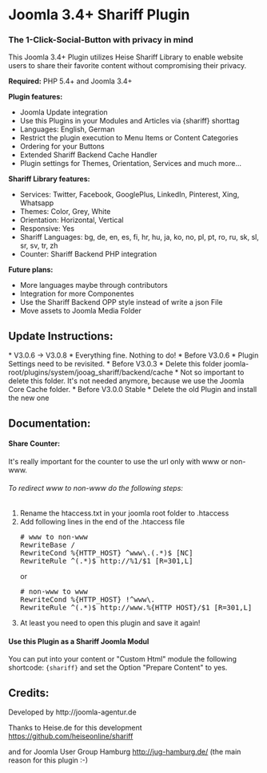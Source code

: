 <h1>Joomla 3.4+ Shariff Plugin</h1>
<h3>The 1-Click-Social-Button with privacy in mind</h3>
This Joomla 3.4+ Plugin utilizes Heise Shariff Library to enable website users to share their favorite content without compromising their privacy.

<b>Required:</b>
PHP 5.4+ and Joomla 3.4+

<b>Plugin features:</b>
* Joomla Update integration
* Use this Plugins in your Modules and Articles via {shariff} shorttag
* Languages: English, German
* Restrict the plugin execution to Menu Items or Content Categories
* Ordering for your Buttons
* Extended Shariff Backend Cache Handler
* Plugin settings for Themes, Orientation, Services and much more...

<b>Shariff Library features:</b>
* Services: Twitter, Facebook, GooglePlus, LinkedIn, Pinterest, Xing, Whatsapp
* Themes: Color, Grey, White
* Orientation: Horizontal, Vertical
* Responsive: Yes
* Shariff Languages: bg, de, en, es, fi, hr, hu, ja, ko, no, pl, pt, ro, ru, sk, sl, sr, sv, tr, zh
* Counter: Shariff Backend PHP integration
 
<b>Future plans:</b>
* More languages maybe through contributors
* Integration for more Componentes
* Use the Shariff Backend OPP style instead of write a json File
* Move assets to Joomla Media Folder

<h2>Update Instructions:</h2>
* V3.0.6 -> V3.0.8
  * Everything fine. Nothing to do!
* Before V3.0.6
  * Plugin Settings need to be revisited. 
* Before V3.0.3
  * Delete this folder joomla-root/plugins/system/jooag_shariff/backend/cache
  * Not so important to delete this folder. It's not needed anymore, because we use the Joomla Core Cache folder.
* Before V3.0.0 Stable
  * Delete the old Plugin and install the new one

<h2>Documentation:</h2>
<h4>Share Counter:</h4>
It's really important for the counter to use the url only with www or non-www.
<h6>To redirect www to non-www do the following steps:</h6>
<ol>
<li>Rename the htaccess.txt in your joomla root folder to .htaccess</li>
<li>Add following lines in the end of the .htaccess file</li>
<pre>
# www to non-www
RewriteBase /
RewriteCond %{HTTP_HOST} ^www\.(.*)$ [NC]
RewriteRule ^(.*)$ http://%1/$1 [R=301,L]
</pre>
or
<pre>
# non-www to www
RewriteCond %{HTTP_HOST} !^www\.
RewriteRule ^(.*)$ http://www.%{HTTP_HOST}/$1 [R=301,L]
</pre>
<li>At least you need to open this plugin and save it again!</li>
</code>
</ol>
</p>

<h4>Use this Plugin as a Shariff Joomla Modul</h4>
You can put into your content or "Custom Html" module the following shortcode: <code>{shariff}</code> and set the Option "Prepare Content" to yes.

<h2>Credits:</h2>
Developed by http://joomla-agentur.de

Thanks to Heise.de for this development https://github.com/heiseonline/shariff

and for Joomla User Group Hamburg http://jug-hamburg.de/ (the main reason for this plugin :-)
